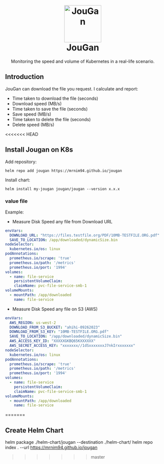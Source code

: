 <h1 align="center" style="border-bottom: none">
    <a href="https://nimtechnology.com/2023/07/02/jougan-project/" target="_blank"><img alt="JouGan" width="120px" src="https://cdn131.picsart.com/329673960061211.png"></a><br>JouGan
</h1>

<p align="center">Monitoring the speed and volume of Kubernetes in a real-life scenario.</p>

## Introduction
JouGan can download the file you request. I calculate and report:   
- Time taken to download the file (seconds)
- Download speed (MB/s)
- Time taken to save the file (seconds)
- Save speed (MB/s)
- Time taken to delete the file (seconds)
- Delete speed (MB/s)

<<<<<<< HEAD
## Install Jougan on K8s   

Add repository:   
```shell
helm repo add jougan https://mrnim94.github.io/jougan
```

Install chart:
```shell
helm install my-jougan jougan/jougan --version x.x.x
```

### value file   

Example:   
- Measure Disk Speed any file from Download URL   
```yaml
envVars:
  DOWNLOAD_URL: "https://files.testfile.org/PDF/10MB-TESTFILE.ORG.pdf"
  SAVE_TO_LOCATION: /app/downloaded/dynamicSize.bin
nodeSelector:
  kubernetes.io/os: linux
podAnnotations:
  prometheus.io/scrape: 'true'
  prometheus.io/path: '/metrics'
  prometheus.io/port: '1994'
volumes:
  - name: file-service
    persistentVolumeClaim:
    claimName: pvc-file-service-smb-1
volumeMounts:
  - mountPath: /app/downloaded
    name: file-service
```

- Measure Disk Speed any file on S3 (AWS)
```yaml
envVars:
  AWS_REGION: us-west-2
  DOWNLOAD_FROM_S3_BUCKET: "ahihi-09262023"
  DOWNLOAD_FROM_S3_KEY: "10MB-TESTFILE.ORG.pdf"
  SAVE_TO_LOCATION: "/app/downloaded/dynamicSize.bin"
  AWS_ACCESS_KEY_ID: "XXXXXGKBQ65KXXXXXX"
  AWS_SECRET_ACCESS_KEY: "xxxxxxx//1dSxxxxxxxJ7nkIrxxxxxxx"
nodeSelector:
  kubernetes.io/os: linux
podAnnotations:
  prometheus.io/scrape: 'true'
  prometheus.io/path: '/metrics'
  prometheus.io/port: '1994'
volumes:
  - name: file-service
    persistentVolumeClaim:
    claimName: pvc-file-service-smb-1
volumeMounts:
  - mountPath: /app/downloaded
    name: file-service
```
=======

## Create Helm Chart
helm package ./helm-chart/jougan --destination ./helm-chart/
helm repo index . --url https://mrnim94.github.io/jougan
>>>>>>> master
